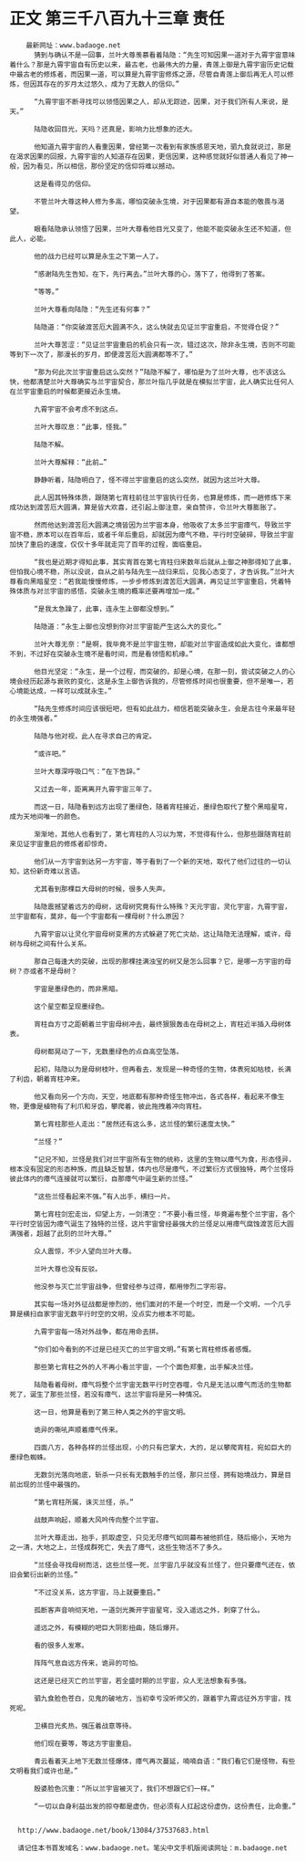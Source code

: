 # 正文 第三千八百九十三章 责任
        最新网址：www.badaoge.net
          猜到与确认不是一回事，兰叶大尊羡慕看着陆隐：“先生可知因果一道对于九霄宇宙意味着什么？那是九霄宇宙自有历史以来，最古老，也最伟大的力量，青莲上御是九霄宇宙历史记载中最古老的修炼者，而因果一道，可以算是九霄宇宙修炼之源，尽管自青莲上御后再无人可以修炼，但因其存在的岁月太过悠久，成为了无数人的信仰。”
      
          “九霄宇宙不断寻找可以领悟因果之人，却从无踪迹，因果，对于我们所有人来说，是天。”
      
          陆隐收回目光，天吗？还真是，影响力比想象的还大。
      
          他知道九霄宇宙的人看重因果，曾经第一次看到有家族感恩天地，驷九食就说过，那是在渴求因果的回报，九霄宇宙的人知道存在因果，更信因果，这种感觉就好似普通人看见了神一般，因为看见，所以相信，那份坚定的信仰将难以撼动。
      
          这是看得见的信仰。
      
          不管兰叶大尊这种人修为多高，哪怕突破永生境，对于因果都有源自本能的敬畏与渴望。
      
          眼看陆隐承认领悟了因果，兰叶大尊看他目光又变了，他能不能突破永生还不知道，但此人，必能。
      
          他的战力已经可以算是永生之下第一人了。
      
          “感谢陆先生告知，在下，先行离去。”兰叶大尊的心，落下了，他得到了答案。
      
          “等等。”
      
          兰叶大尊看向陆隐：“先生还有何事？”
      
          陆隐道：“你突破渡苦厄大圆满不久，这么快就去见证兰宇宙重启，不觉得仓促？”
      
          兰叶大尊苦涩：“见证兰宇宙重启的机会只有一次，错过这次，除非永生境，否则不可能等到下一次了，那漫长的岁月，即便渡苦厄大圆满都等不了。”
      
          “那为何此次兰宇宙重启这么突然？”陆隐不解了，哪怕是为了兰叶大尊，也不该这么快，他都清楚兰叶大尊确实与兰宇宙契合，那兰叶指几乎就是在模拟兰宇宙，此人确实比任何人在兰宇宙重启的时候都更接近永生境。
      
          九霄宇宙不会考虑不到这点。
      
          兰叶大尊叹息：“此事，怪我。”
      
          陆隐不解。
      
          兰叶大尊解释：“此前…”
      
          静静听着，陆隐明白了，怪不得兰宇宙重启的这么突然，就因为这兰叶大尊。
      
          此人因其特殊体质，跟随第七宵柱前往兰宇宙执行任务，也算是修炼，而一趟修炼下来成功达到渡苦厄大圆满，算是皆大欢喜，还引起上御注意，亲自赞许，令兰叶大尊膨胀了。
      
          然而他达到渡苦厄大圆满之境皆因为兰宇宙本身，他吸收了太多兰宇宙瘴气，导致兰宇宙不稳，原本可以在百年后，或者千年后重启，却就因为瘴气不稳，平行时空破碎，导致兰宇宙加快了重启的速度，仅仅十多年就走完了百年的过程，面临重启。
      
          “我也是近期才得知此事，其实宵首在第七宵柱归来数年后就从上御之神那得知了此事，但怕我心境不稳，所以没说，自从之前与陆先生一战归来后，见我心态变了，才告诉我。”兰叶大尊看向黑暗星空：“若我能慢慢修炼，一步步修炼到渡苦厄大圆满，再见证兰宇宙重启，凭着特殊体质与对兰宇宙的感悟，突破永生境的概率还要再增加一成。”
      
          “是我太急躁了，此事，连永生上御都没想到。”
      
          陆隐道：“永生上御也没想到你对兰宇宙能产生这么大的变化。”
      
          兰叶大尊无奈：“是啊，我毕竟不是兰宇宙生物，却能对兰宇宙造成如此大变化，谁都想不到，不过好在突破永生境不是看时间，而是看领悟和机缘。”
      
          他目光坚定：“永生，是一个过程，而突破的，却是心境，在那一刻，尝试突破之人的心境会经历起源与衰败的变化，这是永生上御告诉我的，尽管修炼时间也很重要，但不是唯一，若心境能达成，一样可以成就永生。”
      
          “陆先生修炼时间应该很短吧，但有如此战力，相信若能突破永生，会是古往今来最年轻的永生境强者。”
      
          陆隐与他对视，此人在寻求自己的肯定。
      
          “或许吧。”
      
          兰叶大尊深呼吸口气：“在下告辞。”
      
          又过去一年，距离离开九霄宇宙三年了。
      
          而这一日，陆隐看到远方出现了墨绿色，随着宵柱接近，墨绿色取代了整个黑暗星穹，成为天地间唯一的颜色。
      
          渐渐地，其他人也看到了，第七宵柱的人习以为常，不觉得有什么，但那些跟随宵柱前来见证宇宙重启的修炼者却惊奇。
      
          他们从一方宇宙到达另一方宇宙，等于看到了一个新的天地，取代了他们过往的一切认知，这份新奇难以言语。
      
          尤其看到那棵巨大母树的时候，很多人失声。
      
          陆隐震撼望着远方的母树，这母树究竟有什么特殊？天元宇宙，灵化宇宙，九霄宇宙，兰宇宙都有，莫非，每一个宇宙都有一棵母树？什么原因？
      
          九霄宇宙以让灵化宇宙母树变黑的方式躲避了死亡灾劫，这让陆隐无法理解，或许，母树与母树之间有什么关系。
      
          那自己每逢大的突破，出现的那棵挂满浊宝的树又是怎么回事？它，是哪一方宇宙的母树？亦或者不是母树？
      
          宇宙是墨绿色的，而非黑暗。
      
          这个星空都呈现墨绿色。
      
          宵柱自方寸之距朝着兰宇宙母树冲去，最终狠狠轰击在母树之上，宵柱近半插入母树体表。
      
          母树都晃动了一下，无数墨绿色的点自高空坠落。
      
          起初，陆隐以为是母树枝叶，但再看去，发现是一种奇怪的生物，体表宛如枯枝，长满了利齿，朝着宵柱冲来。
      
          他又看向另一个方向，天空，地底都有那种奇怪生物冲出，各式各样，看起来不像生物，更像是植物有了利爪和牙齿，攀爬着，彼此拖拽着冲向宵柱。
      
          第七宵柱那些人走出：“居然还有这么多，这兰怪的繁衍速度太快。”
      
          “兰怪？”
      
          “记兄不知，兰怪是我们对兰宇宙所有生物的统称，这里的生物以瘴气为食，形态怪异，根本没有固定的形态种族，而且缺乏智慧，体内也尽是瘴气，不过繁衍方式很独特，两个兰怪将彼此体内的瘴气连接就可以繁衍，自那瘴气中诞生新的兰怪。”
      
          “这些兰怪看起来不强。”有人出手，横扫一片。
      
          第七宵柱剑宏走出，仰望上方，一剑清空：“不要小看兰怪，毕竟遍布整个兰宇宙，各个平行时空皆因为瘴气诞生了独特的兰怪，这片宇宙曾经最强大的兰怪足以用瘴气腐蚀渡苦厄大圆满强者，超越了此刻的兰叶大尊。”
      
          众人震惊，不少人望向兰叶大尊。
      
          兰叶大尊也没有反驳。
      
          他没参与灭亡兰宇宙战争，但曾经参与过得，都用惨烈二字形容。
      
          其实每一场对外征战都是惨烈的，他们面对的不是一个时空，而是一个文明，一个几乎算是横扫自家宇宙无数平行时空的文明，没点实力根本不可能。
      
          九霄宇宙每一场对外战争，都在用命去拼。
      
          “你们如今看到的不过是已经灭亡的兰宇宙文明。”有第七宵柱修炼者感慨。
      
          那些第七宵柱之外的人不再小看兰宇宙，一个个面色郑重，出手解决兰怪。
      
          陆隐看着母树，瘴气将整个兰宇宙无数平行时空吞噬，令凡是无法以瘴气而活的生物都死了，诞生了那些兰怪，若没有瘴气，这兰宇宙将是另一种情况。
      
          这一日，他算是看到了第三种人类之外的宇宙文明。
      
          诡异的嘶吼声顺着瘴气传来。
      
          四面八方，各种各样的兰怪出现，小的只有巴掌大，大的，足以攀爬宵柱，宛如巨大的墨绿色蜘蛛。
      
          无数剑光落向地底，斩杀一只长有无数触手的兰怪，那只兰怪，拥有始境战力，算是目前出现的兰怪中最强的。
      
          “第七宵柱所属，诛灭兰怪，杀。”
      
          战鼓声响起，顺着大风吟传向整个兰宇宙。
      
          兰叶大尊走出，抬手，抓取虚空，只见无尽瘴气如同幕布被他抓住，随后缩小，天地为之一清，大地之上，兰怪成群死亡，失去了瘴气，这些生物活不了多久。
      
          “兰怪会寻找母树而活，这些兰怪一死，兰宇宙几乎就没有兰怪了，但只要瘴气还在，依旧会繁衍出新的兰怪。”
      
          “不过没关系，这方宇宙，马上就要重启。”
      
          孤断客声音响彻天地，一道剑光撕开宇宙星穹，没入遥远之外，刺穿了什么。
      
          遥远之外，有模糊的吧巨大阴影扭曲，随后爆开。
      
          看的很多人发寒。
      
          阵阵气息自远方传来，诡异的可怕。
      
          这还是已经灭亡的兰宇宙，若全盛时期的兰宇宙，众人无法想象有多强。
      
          驷九食脸色苍白，见鬼的破地方，当初幸亏没听师父的，跟着宇九霄远征外方宇宙，找死呢。
      
          卫横目光炙热，强压着战意等待。
      
          他们现在要等，等这方宇宙重启。
      
          青云看着天上地下无数兰怪爆体，瘴气再次蔓延，喃喃自语：“我们看它们是怪物，有些文明看我们或许也是。”
      
          殷婆脸色沉重：“所以兰宇宙被灭了，我们不想跟它们一样。”
      
          “一切以自身利益出发的掠夺都是虚伪，但必须有人扛起这份虚伪，这份责任，比命重。”
      
      
      http://www.badaoge.net/book/13084/37537683.html
      
      请记住本书首发域名：www.badaoge.net。笔尖中文手机版阅读网址：m.badaoge.net